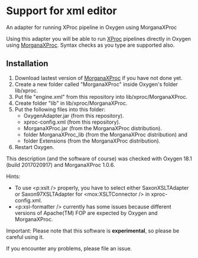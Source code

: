 # Support for xml editor
An adapter for running XProc pipeline in Oxygen using MorganaXProc

Using this adapter you will be able to run [XProc](http://xproc.org/) pipelines directly in Oxygen using [MorganaXProc](http://www.xml-project.com/morganaxproc/). Syntax checks as you type are supported also.

## Installation

1. Download lastest version of [MorganaXProc](http://www.xml-project.com/morganaxproc/) if you have not done yet.
1. Create a new folder called "MorganaXProc" inside Oxygen's folder lib/xproc.
1. Put file "engine.xml" from this repository into lib/xproc/MorganaXProc.
1. Create folder "lib" in lib/xproc/MorganaXProc.
1. Put the following files into this folder:
    * OxygenAdapter.jar (from this repository).
    * xproc-config.xml (from this repository).
    * MorganaXProc.jar (from the MorganaXProc distribution).
    * folder MorganaXProc_lib (from the MorganaXProc distribution) and
    * folder Extensions (from the MorganaXProc distribution).
1. Restart Oxygen.

This description (and the software of course) was checked with Oxygen 18.1 (build 2017020917) and MorganaXProc 1.0.6.

Hints:
* To use <p:xslt /> properly, you have to select either SaxonXSLTAdapter or Saxon97XSLTAdapter for <mox:XSLTConnector /> in xproc-config.xml.
* <p:xsl-formatter /> currently has some issues because different versions of Apache(TM) FOP are expected by Oxygen and MorganaXProc.

Important:
Please note that this software is **experimental**, so please be careful using it.

If you encounter any problems, please file an issue.
